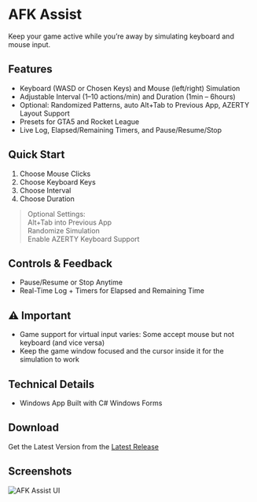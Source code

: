 # AFK Assist

Keep your game active while you’re away by simulating keyboard and mouse input.

## Features
- Keyboard (WASD or Chosen Keys) and Mouse (left/right) Simulation
- Adjustable Interval (1–10 actions/min) and Duration (1min – 6hours)
- Optional: Randomized Patterns, auto Alt+Tab to Previous App, AZERTY Layout Support
- Presets for GTA5 and Rocket League
- Live Log, Elapsed/Remaining Timers, and Pause/Resume/Stop

## Quick Start
1. Choose Mouse Clicks
2. Choose Keyboard Keys
3. Choose Interval
4. Choose Duration

> Optional Settings:  
> Alt+Tab into Previous App  
> Randomize Simulation  
> Enable AZERTY Keyboard Support

## Controls & Feedback
- Pause/Resume or Stop Anytime
- Real-Time Log + Timers for Elapsed and Remaining Time

## ⚠️ Important
- Game support for virtual input varies: Some accept mouse but not keyboard (and vice versa)
- Keep the game window focused and the cursor inside it for the simulation to work

## Technical Details
- Windows App Built with C# Windows Forms

## Download
Get the Latest Version from the [Latest Release](https://github.com/yusuftuncay/AFK-Assist/releases/latest)

## Screenshots
![AFK Assist UI](https://github.com/user-attachments/assets/2bf510bc-4e66-41ff-bdac-77bc88355980)
